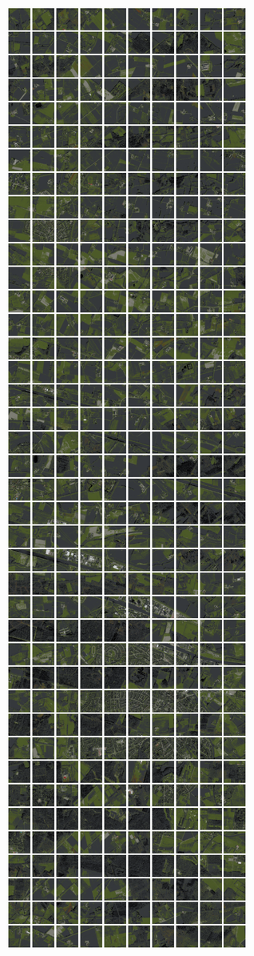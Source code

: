 <html>
<div>
<img src="https://github.com/HakkaTjakka/NL_TILE_MAP/blob/main/18/637/-1043/r.6370.-10430.png" height="44" width="44">
<img src="https://github.com/HakkaTjakka/NL_TILE_MAP/blob/main/18/637/-1043/r.6371.-10430.png" height="44" width="44">
<img src="https://github.com/HakkaTjakka/NL_TILE_MAP/blob/main/18/637/-1043/r.6372.-10430.png" height="44" width="44">
<img src="https://github.com/HakkaTjakka/NL_TILE_MAP/blob/main/18/637/-1043/r.6373.-10430.png" height="44" width="44">
<img src="https://github.com/HakkaTjakka/NL_TILE_MAP/blob/main/18/637/-1043/r.6374.-10430.png" height="44" width="44">
<img src="https://github.com/HakkaTjakka/NL_TILE_MAP/blob/main/18/637/-1043/r.6375.-10430.png" height="44" width="44">
<img src="https://github.com/HakkaTjakka/NL_TILE_MAP/blob/main/18/637/-1043/r.6376.-10430.png" height="44" width="44">
<img src="https://github.com/HakkaTjakka/NL_TILE_MAP/blob/main/18/637/-1043/r.6377.-10430.png" height="44" width="44">
<img src="https://github.com/HakkaTjakka/NL_TILE_MAP/blob/main/18/637/-1043/r.6378.-10430.png" height="44" width="44">
<img src="https://github.com/HakkaTjakka/NL_TILE_MAP/blob/main/18/637/-1043/r.6379.-10430.png" height="44" width="44">
<img src="https://github.com/HakkaTjakka/NL_TILE_MAP/blob/main/18/638/-1043/r.6380.-10430.png" height="44" width="44">
<img src="https://github.com/HakkaTjakka/NL_TILE_MAP/blob/main/18/638/-1043/r.6381.-10430.png" height="44" width="44">
<img src="https://github.com/HakkaTjakka/NL_TILE_MAP/blob/main/18/638/-1043/r.6382.-10430.png" height="44" width="44">
<img src="https://github.com/HakkaTjakka/NL_TILE_MAP/blob/main/18/638/-1043/r.6383.-10430.png" height="44" width="44">
<img src="https://github.com/HakkaTjakka/NL_TILE_MAP/blob/main/18/638/-1043/r.6384.-10430.png" height="44" width="44">
<img src="https://github.com/HakkaTjakka/NL_TILE_MAP/blob/main/18/638/-1043/r.6385.-10430.png" height="44" width="44">
<img src="https://github.com/HakkaTjakka/NL_TILE_MAP/blob/main/18/638/-1043/r.6386.-10430.png" height="44" width="44">
<img src="https://github.com/HakkaTjakka/NL_TILE_MAP/blob/main/18/638/-1043/r.6387.-10430.png" height="44" width="44">
<img src="https://github.com/HakkaTjakka/NL_TILE_MAP/blob/main/18/638/-1043/r.6388.-10430.png" height="44" width="44">
<img src="https://github.com/HakkaTjakka/NL_TILE_MAP/blob/main/18/638/-1043/r.6389.-10430.png" height="44" width="44">
<br>
<img src="https://github.com/HakkaTjakka/NL_TILE_MAP/blob/main/18/637/-1043/r.6370.-10429.png" height="44" width="44">
<img src="https://github.com/HakkaTjakka/NL_TILE_MAP/blob/main/18/637/-1043/r.6371.-10429.png" height="44" width="44">
<img src="https://github.com/HakkaTjakka/NL_TILE_MAP/blob/main/18/637/-1043/r.6372.-10429.png" height="44" width="44">
<img src="https://github.com/HakkaTjakka/NL_TILE_MAP/blob/main/18/637/-1043/r.6373.-10429.png" height="44" width="44">
<img src="https://github.com/HakkaTjakka/NL_TILE_MAP/blob/main/18/637/-1043/r.6374.-10429.png" height="44" width="44">
<img src="https://github.com/HakkaTjakka/NL_TILE_MAP/blob/main/18/637/-1043/r.6375.-10429.png" height="44" width="44">
<img src="https://github.com/HakkaTjakka/NL_TILE_MAP/blob/main/18/637/-1043/r.6376.-10429.png" height="44" width="44">
<img src="https://github.com/HakkaTjakka/NL_TILE_MAP/blob/main/18/637/-1043/r.6377.-10429.png" height="44" width="44">
<img src="https://github.com/HakkaTjakka/NL_TILE_MAP/blob/main/18/637/-1043/r.6378.-10429.png" height="44" width="44">
<img src="https://github.com/HakkaTjakka/NL_TILE_MAP/blob/main/18/637/-1043/r.6379.-10429.png" height="44" width="44">
<img src="https://github.com/HakkaTjakka/NL_TILE_MAP/blob/main/18/638/-1043/r.6380.-10429.png" height="44" width="44">
<img src="https://github.com/HakkaTjakka/NL_TILE_MAP/blob/main/18/638/-1043/r.6381.-10429.png" height="44" width="44">
<img src="https://github.com/HakkaTjakka/NL_TILE_MAP/blob/main/18/638/-1043/r.6382.-10429.png" height="44" width="44">
<img src="https://github.com/HakkaTjakka/NL_TILE_MAP/blob/main/18/638/-1043/r.6383.-10429.png" height="44" width="44">
<img src="https://github.com/HakkaTjakka/NL_TILE_MAP/blob/main/18/638/-1043/r.6384.-10429.png" height="44" width="44">
<img src="https://github.com/HakkaTjakka/NL_TILE_MAP/blob/main/18/638/-1043/r.6385.-10429.png" height="44" width="44">
<img src="https://github.com/HakkaTjakka/NL_TILE_MAP/blob/main/18/638/-1043/r.6386.-10429.png" height="44" width="44">
<img src="https://github.com/HakkaTjakka/NL_TILE_MAP/blob/main/18/638/-1043/r.6387.-10429.png" height="44" width="44">
<img src="https://github.com/HakkaTjakka/NL_TILE_MAP/blob/main/18/638/-1043/r.6388.-10429.png" height="44" width="44">
<img src="https://github.com/HakkaTjakka/NL_TILE_MAP/blob/main/18/638/-1043/r.6389.-10429.png" height="44" width="44">
<br>
<img src="https://github.com/HakkaTjakka/NL_TILE_MAP/blob/main/18/637/-1043/r.6370.-10428.png" height="44" width="44">
<img src="https://github.com/HakkaTjakka/NL_TILE_MAP/blob/main/18/637/-1043/r.6371.-10428.png" height="44" width="44">
<img src="https://github.com/HakkaTjakka/NL_TILE_MAP/blob/main/18/637/-1043/r.6372.-10428.png" height="44" width="44">
<img src="https://github.com/HakkaTjakka/NL_TILE_MAP/blob/main/18/637/-1043/r.6373.-10428.png" height="44" width="44">
<img src="https://github.com/HakkaTjakka/NL_TILE_MAP/blob/main/18/637/-1043/r.6374.-10428.png" height="44" width="44">
<img src="https://github.com/HakkaTjakka/NL_TILE_MAP/blob/main/18/637/-1043/r.6375.-10428.png" height="44" width="44">
<img src="https://github.com/HakkaTjakka/NL_TILE_MAP/blob/main/18/637/-1043/r.6376.-10428.png" height="44" width="44">
<img src="https://github.com/HakkaTjakka/NL_TILE_MAP/blob/main/18/637/-1043/r.6377.-10428.png" height="44" width="44">
<img src="https://github.com/HakkaTjakka/NL_TILE_MAP/blob/main/18/637/-1043/r.6378.-10428.png" height="44" width="44">
<img src="https://github.com/HakkaTjakka/NL_TILE_MAP/blob/main/18/637/-1043/r.6379.-10428.png" height="44" width="44">
<img src="https://github.com/HakkaTjakka/NL_TILE_MAP/blob/main/18/638/-1043/r.6380.-10428.png" height="44" width="44">
<img src="https://github.com/HakkaTjakka/NL_TILE_MAP/blob/main/18/638/-1043/r.6381.-10428.png" height="44" width="44">
<img src="https://github.com/HakkaTjakka/NL_TILE_MAP/blob/main/18/638/-1043/r.6382.-10428.png" height="44" width="44">
<img src="https://github.com/HakkaTjakka/NL_TILE_MAP/blob/main/18/638/-1043/r.6383.-10428.png" height="44" width="44">
<img src="https://github.com/HakkaTjakka/NL_TILE_MAP/blob/main/18/638/-1043/r.6384.-10428.png" height="44" width="44">
<img src="https://github.com/HakkaTjakka/NL_TILE_MAP/blob/main/18/638/-1043/r.6385.-10428.png" height="44" width="44">
<img src="https://github.com/HakkaTjakka/NL_TILE_MAP/blob/main/18/638/-1043/r.6386.-10428.png" height="44" width="44">
<img src="https://github.com/HakkaTjakka/NL_TILE_MAP/blob/main/18/638/-1043/r.6387.-10428.png" height="44" width="44">
<img src="https://github.com/HakkaTjakka/NL_TILE_MAP/blob/main/18/638/-1043/r.6388.-10428.png" height="44" width="44">
<img src="https://github.com/HakkaTjakka/NL_TILE_MAP/blob/main/18/638/-1043/r.6389.-10428.png" height="44" width="44">
<br>
<img src="https://github.com/HakkaTjakka/NL_TILE_MAP/blob/main/18/637/-1043/r.6370.-10427.png" height="44" width="44">
<img src="https://github.com/HakkaTjakka/NL_TILE_MAP/blob/main/18/637/-1043/r.6371.-10427.png" height="44" width="44">
<img src="https://github.com/HakkaTjakka/NL_TILE_MAP/blob/main/18/637/-1043/r.6372.-10427.png" height="44" width="44">
<img src="https://github.com/HakkaTjakka/NL_TILE_MAP/blob/main/18/637/-1043/r.6373.-10427.png" height="44" width="44">
<img src="https://github.com/HakkaTjakka/NL_TILE_MAP/blob/main/18/637/-1043/r.6374.-10427.png" height="44" width="44">
<img src="https://github.com/HakkaTjakka/NL_TILE_MAP/blob/main/18/637/-1043/r.6375.-10427.png" height="44" width="44">
<img src="https://github.com/HakkaTjakka/NL_TILE_MAP/blob/main/18/637/-1043/r.6376.-10427.png" height="44" width="44">
<img src="https://github.com/HakkaTjakka/NL_TILE_MAP/blob/main/18/637/-1043/r.6377.-10427.png" height="44" width="44">
<img src="https://github.com/HakkaTjakka/NL_TILE_MAP/blob/main/18/637/-1043/r.6378.-10427.png" height="44" width="44">
<img src="https://github.com/HakkaTjakka/NL_TILE_MAP/blob/main/18/637/-1043/r.6379.-10427.png" height="44" width="44">
<img src="https://github.com/HakkaTjakka/NL_TILE_MAP/blob/main/18/638/-1043/r.6380.-10427.png" height="44" width="44">
<img src="https://github.com/HakkaTjakka/NL_TILE_MAP/blob/main/18/638/-1043/r.6381.-10427.png" height="44" width="44">
<img src="https://github.com/HakkaTjakka/NL_TILE_MAP/blob/main/18/638/-1043/r.6382.-10427.png" height="44" width="44">
<img src="https://github.com/HakkaTjakka/NL_TILE_MAP/blob/main/18/638/-1043/r.6383.-10427.png" height="44" width="44">
<img src="https://github.com/HakkaTjakka/NL_TILE_MAP/blob/main/18/638/-1043/r.6384.-10427.png" height="44" width="44">
<img src="https://github.com/HakkaTjakka/NL_TILE_MAP/blob/main/18/638/-1043/r.6385.-10427.png" height="44" width="44">
<img src="https://github.com/HakkaTjakka/NL_TILE_MAP/blob/main/18/638/-1043/r.6386.-10427.png" height="44" width="44">
<img src="https://github.com/HakkaTjakka/NL_TILE_MAP/blob/main/18/638/-1043/r.6387.-10427.png" height="44" width="44">
<img src="https://github.com/HakkaTjakka/NL_TILE_MAP/blob/main/18/638/-1043/r.6388.-10427.png" height="44" width="44">
<img src="https://github.com/HakkaTjakka/NL_TILE_MAP/blob/main/18/638/-1043/r.6389.-10427.png" height="44" width="44">
<br>
<img src="https://github.com/HakkaTjakka/NL_TILE_MAP/blob/main/18/637/-1043/r.6370.-10426.png" height="44" width="44">
<img src="https://github.com/HakkaTjakka/NL_TILE_MAP/blob/main/18/637/-1043/r.6371.-10426.png" height="44" width="44">
<img src="https://github.com/HakkaTjakka/NL_TILE_MAP/blob/main/18/637/-1043/r.6372.-10426.png" height="44" width="44">
<img src="https://github.com/HakkaTjakka/NL_TILE_MAP/blob/main/18/637/-1043/r.6373.-10426.png" height="44" width="44">
<img src="https://github.com/HakkaTjakka/NL_TILE_MAP/blob/main/18/637/-1043/r.6374.-10426.png" height="44" width="44">
<img src="https://github.com/HakkaTjakka/NL_TILE_MAP/blob/main/18/637/-1043/r.6375.-10426.png" height="44" width="44">
<img src="https://github.com/HakkaTjakka/NL_TILE_MAP/blob/main/18/637/-1043/r.6376.-10426.png" height="44" width="44">
<img src="https://github.com/HakkaTjakka/NL_TILE_MAP/blob/main/18/637/-1043/r.6377.-10426.png" height="44" width="44">
<img src="https://github.com/HakkaTjakka/NL_TILE_MAP/blob/main/18/637/-1043/r.6378.-10426.png" height="44" width="44">
<img src="https://github.com/HakkaTjakka/NL_TILE_MAP/blob/main/18/637/-1043/r.6379.-10426.png" height="44" width="44">
<img src="https://github.com/HakkaTjakka/NL_TILE_MAP/blob/main/18/638/-1043/r.6380.-10426.png" height="44" width="44">
<img src="https://github.com/HakkaTjakka/NL_TILE_MAP/blob/main/18/638/-1043/r.6381.-10426.png" height="44" width="44">
<img src="https://github.com/HakkaTjakka/NL_TILE_MAP/blob/main/18/638/-1043/r.6382.-10426.png" height="44" width="44">
<img src="https://github.com/HakkaTjakka/NL_TILE_MAP/blob/main/18/638/-1043/r.6383.-10426.png" height="44" width="44">
<img src="https://github.com/HakkaTjakka/NL_TILE_MAP/blob/main/18/638/-1043/r.6384.-10426.png" height="44" width="44">
<img src="https://github.com/HakkaTjakka/NL_TILE_MAP/blob/main/18/638/-1043/r.6385.-10426.png" height="44" width="44">
<img src="https://github.com/HakkaTjakka/NL_TILE_MAP/blob/main/18/638/-1043/r.6386.-10426.png" height="44" width="44">
<img src="https://github.com/HakkaTjakka/NL_TILE_MAP/blob/main/18/638/-1043/r.6387.-10426.png" height="44" width="44">
<img src="https://github.com/HakkaTjakka/NL_TILE_MAP/blob/main/18/638/-1043/r.6388.-10426.png" height="44" width="44">
<img src="https://github.com/HakkaTjakka/NL_TILE_MAP/blob/main/18/638/-1043/r.6389.-10426.png" height="44" width="44">
<br>
<img src="https://github.com/HakkaTjakka/NL_TILE_MAP/blob/main/18/637/-1043/r.6370.-10425.png" height="44" width="44">
<img src="https://github.com/HakkaTjakka/NL_TILE_MAP/blob/main/18/637/-1043/r.6371.-10425.png" height="44" width="44">
<img src="https://github.com/HakkaTjakka/NL_TILE_MAP/blob/main/18/637/-1043/r.6372.-10425.png" height="44" width="44">
<img src="https://github.com/HakkaTjakka/NL_TILE_MAP/blob/main/18/637/-1043/r.6373.-10425.png" height="44" width="44">
<img src="https://github.com/HakkaTjakka/NL_TILE_MAP/blob/main/18/637/-1043/r.6374.-10425.png" height="44" width="44">
<img src="https://github.com/HakkaTjakka/NL_TILE_MAP/blob/main/18/637/-1043/r.6375.-10425.png" height="44" width="44">
<img src="https://github.com/HakkaTjakka/NL_TILE_MAP/blob/main/18/637/-1043/r.6376.-10425.png" height="44" width="44">
<img src="https://github.com/HakkaTjakka/NL_TILE_MAP/blob/main/18/637/-1043/r.6377.-10425.png" height="44" width="44">
<img src="https://github.com/HakkaTjakka/NL_TILE_MAP/blob/main/18/637/-1043/r.6378.-10425.png" height="44" width="44">
<img src="https://github.com/HakkaTjakka/NL_TILE_MAP/blob/main/18/637/-1043/r.6379.-10425.png" height="44" width="44">
<img src="https://github.com/HakkaTjakka/NL_TILE_MAP/blob/main/18/638/-1043/r.6380.-10425.png" height="44" width="44">
<img src="https://github.com/HakkaTjakka/NL_TILE_MAP/blob/main/18/638/-1043/r.6381.-10425.png" height="44" width="44">
<img src="https://github.com/HakkaTjakka/NL_TILE_MAP/blob/main/18/638/-1043/r.6382.-10425.png" height="44" width="44">
<img src="https://github.com/HakkaTjakka/NL_TILE_MAP/blob/main/18/638/-1043/r.6383.-10425.png" height="44" width="44">
<img src="https://github.com/HakkaTjakka/NL_TILE_MAP/blob/main/18/638/-1043/r.6384.-10425.png" height="44" width="44">
<img src="https://github.com/HakkaTjakka/NL_TILE_MAP/blob/main/18/638/-1043/r.6385.-10425.png" height="44" width="44">
<img src="https://github.com/HakkaTjakka/NL_TILE_MAP/blob/main/18/638/-1043/r.6386.-10425.png" height="44" width="44">
<img src="https://github.com/HakkaTjakka/NL_TILE_MAP/blob/main/18/638/-1043/r.6387.-10425.png" height="44" width="44">
<img src="https://github.com/HakkaTjakka/NL_TILE_MAP/blob/main/18/638/-1043/r.6388.-10425.png" height="44" width="44">
<img src="https://github.com/HakkaTjakka/NL_TILE_MAP/blob/main/18/638/-1043/r.6389.-10425.png" height="44" width="44">
<br>
<img src="https://github.com/HakkaTjakka/NL_TILE_MAP/blob/main/18/637/-1043/r.6370.-10424.png" height="44" width="44">
<img src="https://github.com/HakkaTjakka/NL_TILE_MAP/blob/main/18/637/-1043/r.6371.-10424.png" height="44" width="44">
<img src="https://github.com/HakkaTjakka/NL_TILE_MAP/blob/main/18/637/-1043/r.6372.-10424.png" height="44" width="44">
<img src="https://github.com/HakkaTjakka/NL_TILE_MAP/blob/main/18/637/-1043/r.6373.-10424.png" height="44" width="44">
<img src="https://github.com/HakkaTjakka/NL_TILE_MAP/blob/main/18/637/-1043/r.6374.-10424.png" height="44" width="44">
<img src="https://github.com/HakkaTjakka/NL_TILE_MAP/blob/main/18/637/-1043/r.6375.-10424.png" height="44" width="44">
<img src="https://github.com/HakkaTjakka/NL_TILE_MAP/blob/main/18/637/-1043/r.6376.-10424.png" height="44" width="44">
<img src="https://github.com/HakkaTjakka/NL_TILE_MAP/blob/main/18/637/-1043/r.6377.-10424.png" height="44" width="44">
<img src="https://github.com/HakkaTjakka/NL_TILE_MAP/blob/main/18/637/-1043/r.6378.-10424.png" height="44" width="44">
<img src="https://github.com/HakkaTjakka/NL_TILE_MAP/blob/main/18/637/-1043/r.6379.-10424.png" height="44" width="44">
<img src="https://github.com/HakkaTjakka/NL_TILE_MAP/blob/main/18/638/-1043/r.6380.-10424.png" height="44" width="44">
<img src="https://github.com/HakkaTjakka/NL_TILE_MAP/blob/main/18/638/-1043/r.6381.-10424.png" height="44" width="44">
<img src="https://github.com/HakkaTjakka/NL_TILE_MAP/blob/main/18/638/-1043/r.6382.-10424.png" height="44" width="44">
<img src="https://github.com/HakkaTjakka/NL_TILE_MAP/blob/main/18/638/-1043/r.6383.-10424.png" height="44" width="44">
<img src="https://github.com/HakkaTjakka/NL_TILE_MAP/blob/main/18/638/-1043/r.6384.-10424.png" height="44" width="44">
<img src="https://github.com/HakkaTjakka/NL_TILE_MAP/blob/main/18/638/-1043/r.6385.-10424.png" height="44" width="44">
<img src="https://github.com/HakkaTjakka/NL_TILE_MAP/blob/main/18/638/-1043/r.6386.-10424.png" height="44" width="44">
<img src="https://github.com/HakkaTjakka/NL_TILE_MAP/blob/main/18/638/-1043/r.6387.-10424.png" height="44" width="44">
<img src="https://github.com/HakkaTjakka/NL_TILE_MAP/blob/main/18/638/-1043/r.6388.-10424.png" height="44" width="44">
<img src="https://github.com/HakkaTjakka/NL_TILE_MAP/blob/main/18/638/-1043/r.6389.-10424.png" height="44" width="44">
<br>
<img src="https://github.com/HakkaTjakka/NL_TILE_MAP/blob/main/18/637/-1043/r.6370.-10423.png" height="44" width="44">
<img src="https://github.com/HakkaTjakka/NL_TILE_MAP/blob/main/18/637/-1043/r.6371.-10423.png" height="44" width="44">
<img src="https://github.com/HakkaTjakka/NL_TILE_MAP/blob/main/18/637/-1043/r.6372.-10423.png" height="44" width="44">
<img src="https://github.com/HakkaTjakka/NL_TILE_MAP/blob/main/18/637/-1043/r.6373.-10423.png" height="44" width="44">
<img src="https://github.com/HakkaTjakka/NL_TILE_MAP/blob/main/18/637/-1043/r.6374.-10423.png" height="44" width="44">
<img src="https://github.com/HakkaTjakka/NL_TILE_MAP/blob/main/18/637/-1043/r.6375.-10423.png" height="44" width="44">
<img src="https://github.com/HakkaTjakka/NL_TILE_MAP/blob/main/18/637/-1043/r.6376.-10423.png" height="44" width="44">
<img src="https://github.com/HakkaTjakka/NL_TILE_MAP/blob/main/18/637/-1043/r.6377.-10423.png" height="44" width="44">
<img src="https://github.com/HakkaTjakka/NL_TILE_MAP/blob/main/18/637/-1043/r.6378.-10423.png" height="44" width="44">
<img src="https://github.com/HakkaTjakka/NL_TILE_MAP/blob/main/18/637/-1043/r.6379.-10423.png" height="44" width="44">
<img src="https://github.com/HakkaTjakka/NL_TILE_MAP/blob/main/18/638/-1043/r.6380.-10423.png" height="44" width="44">
<img src="https://github.com/HakkaTjakka/NL_TILE_MAP/blob/main/18/638/-1043/r.6381.-10423.png" height="44" width="44">
<img src="https://github.com/HakkaTjakka/NL_TILE_MAP/blob/main/18/638/-1043/r.6382.-10423.png" height="44" width="44">
<img src="https://github.com/HakkaTjakka/NL_TILE_MAP/blob/main/18/638/-1043/r.6383.-10423.png" height="44" width="44">
<img src="https://github.com/HakkaTjakka/NL_TILE_MAP/blob/main/18/638/-1043/r.6384.-10423.png" height="44" width="44">
<img src="https://github.com/HakkaTjakka/NL_TILE_MAP/blob/main/18/638/-1043/r.6385.-10423.png" height="44" width="44">
<img src="https://github.com/HakkaTjakka/NL_TILE_MAP/blob/main/18/638/-1043/r.6386.-10423.png" height="44" width="44">
<img src="https://github.com/HakkaTjakka/NL_TILE_MAP/blob/main/18/638/-1043/r.6387.-10423.png" height="44" width="44">
<img src="https://github.com/HakkaTjakka/NL_TILE_MAP/blob/main/18/638/-1043/r.6388.-10423.png" height="44" width="44">
<img src="https://github.com/HakkaTjakka/NL_TILE_MAP/blob/main/18/638/-1043/r.6389.-10423.png" height="44" width="44">
<br>
<img src="https://github.com/HakkaTjakka/NL_TILE_MAP/blob/main/18/637/-1043/r.6370.-10422.png" height="44" width="44">
<img src="https://github.com/HakkaTjakka/NL_TILE_MAP/blob/main/18/637/-1043/r.6371.-10422.png" height="44" width="44">
<img src="https://github.com/HakkaTjakka/NL_TILE_MAP/blob/main/18/637/-1043/r.6372.-10422.png" height="44" width="44">
<img src="https://github.com/HakkaTjakka/NL_TILE_MAP/blob/main/18/637/-1043/r.6373.-10422.png" height="44" width="44">
<img src="https://github.com/HakkaTjakka/NL_TILE_MAP/blob/main/18/637/-1043/r.6374.-10422.png" height="44" width="44">
<img src="https://github.com/HakkaTjakka/NL_TILE_MAP/blob/main/18/637/-1043/r.6375.-10422.png" height="44" width="44">
<img src="https://github.com/HakkaTjakka/NL_TILE_MAP/blob/main/18/637/-1043/r.6376.-10422.png" height="44" width="44">
<img src="https://github.com/HakkaTjakka/NL_TILE_MAP/blob/main/18/637/-1043/r.6377.-10422.png" height="44" width="44">
<img src="https://github.com/HakkaTjakka/NL_TILE_MAP/blob/main/18/637/-1043/r.6378.-10422.png" height="44" width="44">
<img src="https://github.com/HakkaTjakka/NL_TILE_MAP/blob/main/18/637/-1043/r.6379.-10422.png" height="44" width="44">
<img src="https://github.com/HakkaTjakka/NL_TILE_MAP/blob/main/18/638/-1043/r.6380.-10422.png" height="44" width="44">
<img src="https://github.com/HakkaTjakka/NL_TILE_MAP/blob/main/18/638/-1043/r.6381.-10422.png" height="44" width="44">
<img src="https://github.com/HakkaTjakka/NL_TILE_MAP/blob/main/18/638/-1043/r.6382.-10422.png" height="44" width="44">
<img src="https://github.com/HakkaTjakka/NL_TILE_MAP/blob/main/18/638/-1043/r.6383.-10422.png" height="44" width="44">
<img src="https://github.com/HakkaTjakka/NL_TILE_MAP/blob/main/18/638/-1043/r.6384.-10422.png" height="44" width="44">
<img src="https://github.com/HakkaTjakka/NL_TILE_MAP/blob/main/18/638/-1043/r.6385.-10422.png" height="44" width="44">
<img src="https://github.com/HakkaTjakka/NL_TILE_MAP/blob/main/18/638/-1043/r.6386.-10422.png" height="44" width="44">
<img src="https://github.com/HakkaTjakka/NL_TILE_MAP/blob/main/18/638/-1043/r.6387.-10422.png" height="44" width="44">
<img src="https://github.com/HakkaTjakka/NL_TILE_MAP/blob/main/18/638/-1043/r.6388.-10422.png" height="44" width="44">
<img src="https://github.com/HakkaTjakka/NL_TILE_MAP/blob/main/18/638/-1043/r.6389.-10422.png" height="44" width="44">
<br>
<img src="https://github.com/HakkaTjakka/NL_TILE_MAP/blob/main/18/637/-1043/r.6370.-10421.png" height="44" width="44">
<img src="https://github.com/HakkaTjakka/NL_TILE_MAP/blob/main/18/637/-1043/r.6371.-10421.png" height="44" width="44">
<img src="https://github.com/HakkaTjakka/NL_TILE_MAP/blob/main/18/637/-1043/r.6372.-10421.png" height="44" width="44">
<img src="https://github.com/HakkaTjakka/NL_TILE_MAP/blob/main/18/637/-1043/r.6373.-10421.png" height="44" width="44">
<img src="https://github.com/HakkaTjakka/NL_TILE_MAP/blob/main/18/637/-1043/r.6374.-10421.png" height="44" width="44">
<img src="https://github.com/HakkaTjakka/NL_TILE_MAP/blob/main/18/637/-1043/r.6375.-10421.png" height="44" width="44">
<img src="https://github.com/HakkaTjakka/NL_TILE_MAP/blob/main/18/637/-1043/r.6376.-10421.png" height="44" width="44">
<img src="https://github.com/HakkaTjakka/NL_TILE_MAP/blob/main/18/637/-1043/r.6377.-10421.png" height="44" width="44">
<img src="https://github.com/HakkaTjakka/NL_TILE_MAP/blob/main/18/637/-1043/r.6378.-10421.png" height="44" width="44">
<img src="https://github.com/HakkaTjakka/NL_TILE_MAP/blob/main/18/637/-1043/r.6379.-10421.png" height="44" width="44">
<img src="https://github.com/HakkaTjakka/NL_TILE_MAP/blob/main/18/638/-1043/r.6380.-10421.png" height="44" width="44">
<img src="https://github.com/HakkaTjakka/NL_TILE_MAP/blob/main/18/638/-1043/r.6381.-10421.png" height="44" width="44">
<img src="https://github.com/HakkaTjakka/NL_TILE_MAP/blob/main/18/638/-1043/r.6382.-10421.png" height="44" width="44">
<img src="https://github.com/HakkaTjakka/NL_TILE_MAP/blob/main/18/638/-1043/r.6383.-10421.png" height="44" width="44">
<img src="https://github.com/HakkaTjakka/NL_TILE_MAP/blob/main/18/638/-1043/r.6384.-10421.png" height="44" width="44">
<img src="https://github.com/HakkaTjakka/NL_TILE_MAP/blob/main/18/638/-1043/r.6385.-10421.png" height="44" width="44">
<img src="https://github.com/HakkaTjakka/NL_TILE_MAP/blob/main/18/638/-1043/r.6386.-10421.png" height="44" width="44">
<img src="https://github.com/HakkaTjakka/NL_TILE_MAP/blob/main/18/638/-1043/r.6387.-10421.png" height="44" width="44">
<img src="https://github.com/HakkaTjakka/NL_TILE_MAP/blob/main/18/638/-1043/r.6388.-10421.png" height="44" width="44">
<img src="https://github.com/HakkaTjakka/NL_TILE_MAP/blob/main/18/638/-1043/r.6389.-10421.png" height="44" width="44">
<br>
<img src="https://github.com/HakkaTjakka/NL_TILE_MAP/blob/main/18/637/-1042/r.6370.-10420.png" height="44" width="44">
<img src="https://github.com/HakkaTjakka/NL_TILE_MAP/blob/main/18/637/-1042/r.6371.-10420.png" height="44" width="44">
<img src="https://github.com/HakkaTjakka/NL_TILE_MAP/blob/main/18/637/-1042/r.6372.-10420.png" height="44" width="44">
<img src="https://github.com/HakkaTjakka/NL_TILE_MAP/blob/main/18/637/-1042/r.6373.-10420.png" height="44" width="44">
<img src="https://github.com/HakkaTjakka/NL_TILE_MAP/blob/main/18/637/-1042/r.6374.-10420.png" height="44" width="44">
<img src="https://github.com/HakkaTjakka/NL_TILE_MAP/blob/main/18/637/-1042/r.6375.-10420.png" height="44" width="44">
<img src="https://github.com/HakkaTjakka/NL_TILE_MAP/blob/main/18/637/-1042/r.6376.-10420.png" height="44" width="44">
<img src="https://github.com/HakkaTjakka/NL_TILE_MAP/blob/main/18/637/-1042/r.6377.-10420.png" height="44" width="44">
<img src="https://github.com/HakkaTjakka/NL_TILE_MAP/blob/main/18/637/-1042/r.6378.-10420.png" height="44" width="44">
<img src="https://github.com/HakkaTjakka/NL_TILE_MAP/blob/main/18/637/-1042/r.6379.-10420.png" height="44" width="44">
<img src="https://github.com/HakkaTjakka/NL_TILE_MAP/blob/main/18/638/-1042/r.6380.-10420.png" height="44" width="44">
<img src="https://github.com/HakkaTjakka/NL_TILE_MAP/blob/main/18/638/-1042/r.6381.-10420.png" height="44" width="44">
<img src="https://github.com/HakkaTjakka/NL_TILE_MAP/blob/main/18/638/-1042/r.6382.-10420.png" height="44" width="44">
<img src="https://github.com/HakkaTjakka/NL_TILE_MAP/blob/main/18/638/-1042/r.6383.-10420.png" height="44" width="44">
<img src="https://github.com/HakkaTjakka/NL_TILE_MAP/blob/main/18/638/-1042/r.6384.-10420.png" height="44" width="44">
<img src="https://github.com/HakkaTjakka/NL_TILE_MAP/blob/main/18/638/-1042/r.6385.-10420.png" height="44" width="44">
<img src="https://github.com/HakkaTjakka/NL_TILE_MAP/blob/main/18/638/-1042/r.6386.-10420.png" height="44" width="44">
<img src="https://github.com/HakkaTjakka/NL_TILE_MAP/blob/main/18/638/-1042/r.6387.-10420.png" height="44" width="44">
<img src="https://github.com/HakkaTjakka/NL_TILE_MAP/blob/main/18/638/-1042/r.6388.-10420.png" height="44" width="44">
<img src="https://github.com/HakkaTjakka/NL_TILE_MAP/blob/main/18/638/-1042/r.6389.-10420.png" height="44" width="44">
<br>
<img src="https://github.com/HakkaTjakka/NL_TILE_MAP/blob/main/18/637/-1042/r.6370.-10419.png" height="44" width="44">
<img src="https://github.com/HakkaTjakka/NL_TILE_MAP/blob/main/18/637/-1042/r.6371.-10419.png" height="44" width="44">
<img src="https://github.com/HakkaTjakka/NL_TILE_MAP/blob/main/18/637/-1042/r.6372.-10419.png" height="44" width="44">
<img src="https://github.com/HakkaTjakka/NL_TILE_MAP/blob/main/18/637/-1042/r.6373.-10419.png" height="44" width="44">
<img src="https://github.com/HakkaTjakka/NL_TILE_MAP/blob/main/18/637/-1042/r.6374.-10419.png" height="44" width="44">
<img src="https://github.com/HakkaTjakka/NL_TILE_MAP/blob/main/18/637/-1042/r.6375.-10419.png" height="44" width="44">
<img src="https://github.com/HakkaTjakka/NL_TILE_MAP/blob/main/18/637/-1042/r.6376.-10419.png" height="44" width="44">
<img src="https://github.com/HakkaTjakka/NL_TILE_MAP/blob/main/18/637/-1042/r.6377.-10419.png" height="44" width="44">
<img src="https://github.com/HakkaTjakka/NL_TILE_MAP/blob/main/18/637/-1042/r.6378.-10419.png" height="44" width="44">
<img src="https://github.com/HakkaTjakka/NL_TILE_MAP/blob/main/18/637/-1042/r.6379.-10419.png" height="44" width="44">
<img src="https://github.com/HakkaTjakka/NL_TILE_MAP/blob/main/18/638/-1042/r.6380.-10419.png" height="44" width="44">
<img src="https://github.com/HakkaTjakka/NL_TILE_MAP/blob/main/18/638/-1042/r.6381.-10419.png" height="44" width="44">
<img src="https://github.com/HakkaTjakka/NL_TILE_MAP/blob/main/18/638/-1042/r.6382.-10419.png" height="44" width="44">
<img src="https://github.com/HakkaTjakka/NL_TILE_MAP/blob/main/18/638/-1042/r.6383.-10419.png" height="44" width="44">
<img src="https://github.com/HakkaTjakka/NL_TILE_MAP/blob/main/18/638/-1042/r.6384.-10419.png" height="44" width="44">
<img src="https://github.com/HakkaTjakka/NL_TILE_MAP/blob/main/18/638/-1042/r.6385.-10419.png" height="44" width="44">
<img src="https://github.com/HakkaTjakka/NL_TILE_MAP/blob/main/18/638/-1042/r.6386.-10419.png" height="44" width="44">
<img src="https://github.com/HakkaTjakka/NL_TILE_MAP/blob/main/18/638/-1042/r.6387.-10419.png" height="44" width="44">
<img src="https://github.com/HakkaTjakka/NL_TILE_MAP/blob/main/18/638/-1042/r.6388.-10419.png" height="44" width="44">
<img src="https://github.com/HakkaTjakka/NL_TILE_MAP/blob/main/18/638/-1042/r.6389.-10419.png" height="44" width="44">
<br>
<img src="https://github.com/HakkaTjakka/NL_TILE_MAP/blob/main/18/637/-1042/r.6370.-10418.png" height="44" width="44">
<img src="https://github.com/HakkaTjakka/NL_TILE_MAP/blob/main/18/637/-1042/r.6371.-10418.png" height="44" width="44">
<img src="https://github.com/HakkaTjakka/NL_TILE_MAP/blob/main/18/637/-1042/r.6372.-10418.png" height="44" width="44">
<img src="https://github.com/HakkaTjakka/NL_TILE_MAP/blob/main/18/637/-1042/r.6373.-10418.png" height="44" width="44">
<img src="https://github.com/HakkaTjakka/NL_TILE_MAP/blob/main/18/637/-1042/r.6374.-10418.png" height="44" width="44">
<img src="https://github.com/HakkaTjakka/NL_TILE_MAP/blob/main/18/637/-1042/r.6375.-10418.png" height="44" width="44">
<img src="https://github.com/HakkaTjakka/NL_TILE_MAP/blob/main/18/637/-1042/r.6376.-10418.png" height="44" width="44">
<img src="https://github.com/HakkaTjakka/NL_TILE_MAP/blob/main/18/637/-1042/r.6377.-10418.png" height="44" width="44">
<img src="https://github.com/HakkaTjakka/NL_TILE_MAP/blob/main/18/637/-1042/r.6378.-10418.png" height="44" width="44">
<img src="https://github.com/HakkaTjakka/NL_TILE_MAP/blob/main/18/637/-1042/r.6379.-10418.png" height="44" width="44">
<img src="https://github.com/HakkaTjakka/NL_TILE_MAP/blob/main/18/638/-1042/r.6380.-10418.png" height="44" width="44">
<img src="https://github.com/HakkaTjakka/NL_TILE_MAP/blob/main/18/638/-1042/r.6381.-10418.png" height="44" width="44">
<img src="https://github.com/HakkaTjakka/NL_TILE_MAP/blob/main/18/638/-1042/r.6382.-10418.png" height="44" width="44">
<img src="https://github.com/HakkaTjakka/NL_TILE_MAP/blob/main/18/638/-1042/r.6383.-10418.png" height="44" width="44">
<img src="https://github.com/HakkaTjakka/NL_TILE_MAP/blob/main/18/638/-1042/r.6384.-10418.png" height="44" width="44">
<img src="https://github.com/HakkaTjakka/NL_TILE_MAP/blob/main/18/638/-1042/r.6385.-10418.png" height="44" width="44">
<img src="https://github.com/HakkaTjakka/NL_TILE_MAP/blob/main/18/638/-1042/r.6386.-10418.png" height="44" width="44">
<img src="https://github.com/HakkaTjakka/NL_TILE_MAP/blob/main/18/638/-1042/r.6387.-10418.png" height="44" width="44">
<img src="https://github.com/HakkaTjakka/NL_TILE_MAP/blob/main/18/638/-1042/r.6388.-10418.png" height="44" width="44">
<img src="https://github.com/HakkaTjakka/NL_TILE_MAP/blob/main/18/638/-1042/r.6389.-10418.png" height="44" width="44">
<br>
<img src="https://github.com/HakkaTjakka/NL_TILE_MAP/blob/main/18/637/-1042/r.6370.-10417.png" height="44" width="44">
<img src="https://github.com/HakkaTjakka/NL_TILE_MAP/blob/main/18/637/-1042/r.6371.-10417.png" height="44" width="44">
<img src="https://github.com/HakkaTjakka/NL_TILE_MAP/blob/main/18/637/-1042/r.6372.-10417.png" height="44" width="44">
<img src="https://github.com/HakkaTjakka/NL_TILE_MAP/blob/main/18/637/-1042/r.6373.-10417.png" height="44" width="44">
<img src="https://github.com/HakkaTjakka/NL_TILE_MAP/blob/main/18/637/-1042/r.6374.-10417.png" height="44" width="44">
<img src="https://github.com/HakkaTjakka/NL_TILE_MAP/blob/main/18/637/-1042/r.6375.-10417.png" height="44" width="44">
<img src="https://github.com/HakkaTjakka/NL_TILE_MAP/blob/main/18/637/-1042/r.6376.-10417.png" height="44" width="44">
<img src="https://github.com/HakkaTjakka/NL_TILE_MAP/blob/main/18/637/-1042/r.6377.-10417.png" height="44" width="44">
<img src="https://github.com/HakkaTjakka/NL_TILE_MAP/blob/main/18/637/-1042/r.6378.-10417.png" height="44" width="44">
<img src="https://github.com/HakkaTjakka/NL_TILE_MAP/blob/main/18/637/-1042/r.6379.-10417.png" height="44" width="44">
<img src="https://github.com/HakkaTjakka/NL_TILE_MAP/blob/main/18/638/-1042/r.6380.-10417.png" height="44" width="44">
<img src="https://github.com/HakkaTjakka/NL_TILE_MAP/blob/main/18/638/-1042/r.6381.-10417.png" height="44" width="44">
<img src="https://github.com/HakkaTjakka/NL_TILE_MAP/blob/main/18/638/-1042/r.6382.-10417.png" height="44" width="44">
<img src="https://github.com/HakkaTjakka/NL_TILE_MAP/blob/main/18/638/-1042/r.6383.-10417.png" height="44" width="44">
<img src="https://github.com/HakkaTjakka/NL_TILE_MAP/blob/main/18/638/-1042/r.6384.-10417.png" height="44" width="44">
<img src="https://github.com/HakkaTjakka/NL_TILE_MAP/blob/main/18/638/-1042/r.6385.-10417.png" height="44" width="44">
<img src="https://github.com/HakkaTjakka/NL_TILE_MAP/blob/main/18/638/-1042/r.6386.-10417.png" height="44" width="44">
<img src="https://github.com/HakkaTjakka/NL_TILE_MAP/blob/main/18/638/-1042/r.6387.-10417.png" height="44" width="44">
<img src="https://github.com/HakkaTjakka/NL_TILE_MAP/blob/main/18/638/-1042/r.6388.-10417.png" height="44" width="44">
<img src="https://github.com/HakkaTjakka/NL_TILE_MAP/blob/main/18/638/-1042/r.6389.-10417.png" height="44" width="44">
<br>
<img src="https://github.com/HakkaTjakka/NL_TILE_MAP/blob/main/18/637/-1042/r.6370.-10416.png" height="44" width="44">
<img src="https://github.com/HakkaTjakka/NL_TILE_MAP/blob/main/18/637/-1042/r.6371.-10416.png" height="44" width="44">
<img src="https://github.com/HakkaTjakka/NL_TILE_MAP/blob/main/18/637/-1042/r.6372.-10416.png" height="44" width="44">
<img src="https://github.com/HakkaTjakka/NL_TILE_MAP/blob/main/18/637/-1042/r.6373.-10416.png" height="44" width="44">
<img src="https://github.com/HakkaTjakka/NL_TILE_MAP/blob/main/18/637/-1042/r.6374.-10416.png" height="44" width="44">
<img src="https://github.com/HakkaTjakka/NL_TILE_MAP/blob/main/18/637/-1042/r.6375.-10416.png" height="44" width="44">
<img src="https://github.com/HakkaTjakka/NL_TILE_MAP/blob/main/18/637/-1042/r.6376.-10416.png" height="44" width="44">
<img src="https://github.com/HakkaTjakka/NL_TILE_MAP/blob/main/18/637/-1042/r.6377.-10416.png" height="44" width="44">
<img src="https://github.com/HakkaTjakka/NL_TILE_MAP/blob/main/18/637/-1042/r.6378.-10416.png" height="44" width="44">
<img src="https://github.com/HakkaTjakka/NL_TILE_MAP/blob/main/18/637/-1042/r.6379.-10416.png" height="44" width="44">
<img src="https://github.com/HakkaTjakka/NL_TILE_MAP/blob/main/18/638/-1042/r.6380.-10416.png" height="44" width="44">
<img src="https://github.com/HakkaTjakka/NL_TILE_MAP/blob/main/18/638/-1042/r.6381.-10416.png" height="44" width="44">
<img src="https://github.com/HakkaTjakka/NL_TILE_MAP/blob/main/18/638/-1042/r.6382.-10416.png" height="44" width="44">
<img src="https://github.com/HakkaTjakka/NL_TILE_MAP/blob/main/18/638/-1042/r.6383.-10416.png" height="44" width="44">
<img src="https://github.com/HakkaTjakka/NL_TILE_MAP/blob/main/18/638/-1042/r.6384.-10416.png" height="44" width="44">
<img src="https://github.com/HakkaTjakka/NL_TILE_MAP/blob/main/18/638/-1042/r.6385.-10416.png" height="44" width="44">
<img src="https://github.com/HakkaTjakka/NL_TILE_MAP/blob/main/18/638/-1042/r.6386.-10416.png" height="44" width="44">
<img src="https://github.com/HakkaTjakka/NL_TILE_MAP/blob/main/18/638/-1042/r.6387.-10416.png" height="44" width="44">
<img src="https://github.com/HakkaTjakka/NL_TILE_MAP/blob/main/18/638/-1042/r.6388.-10416.png" height="44" width="44">
<img src="https://github.com/HakkaTjakka/NL_TILE_MAP/blob/main/18/638/-1042/r.6389.-10416.png" height="44" width="44">
<br>
<img src="https://github.com/HakkaTjakka/NL_TILE_MAP/blob/main/18/637/-1042/r.6370.-10415.png" height="44" width="44">
<img src="https://github.com/HakkaTjakka/NL_TILE_MAP/blob/main/18/637/-1042/r.6371.-10415.png" height="44" width="44">
<img src="https://github.com/HakkaTjakka/NL_TILE_MAP/blob/main/18/637/-1042/r.6372.-10415.png" height="44" width="44">
<img src="https://github.com/HakkaTjakka/NL_TILE_MAP/blob/main/18/637/-1042/r.6373.-10415.png" height="44" width="44">
<img src="https://github.com/HakkaTjakka/NL_TILE_MAP/blob/main/18/637/-1042/r.6374.-10415.png" height="44" width="44">
<img src="https://github.com/HakkaTjakka/NL_TILE_MAP/blob/main/18/637/-1042/r.6375.-10415.png" height="44" width="44">
<img src="https://github.com/HakkaTjakka/NL_TILE_MAP/blob/main/18/637/-1042/r.6376.-10415.png" height="44" width="44">
<img src="https://github.com/HakkaTjakka/NL_TILE_MAP/blob/main/18/637/-1042/r.6377.-10415.png" height="44" width="44">
<img src="https://github.com/HakkaTjakka/NL_TILE_MAP/blob/main/18/637/-1042/r.6378.-10415.png" height="44" width="44">
<img src="https://github.com/HakkaTjakka/NL_TILE_MAP/blob/main/18/637/-1042/r.6379.-10415.png" height="44" width="44">
<img src="https://github.com/HakkaTjakka/NL_TILE_MAP/blob/main/18/638/-1042/r.6380.-10415.png" height="44" width="44">
<img src="https://github.com/HakkaTjakka/NL_TILE_MAP/blob/main/18/638/-1042/r.6381.-10415.png" height="44" width="44">
<img src="https://github.com/HakkaTjakka/NL_TILE_MAP/blob/main/18/638/-1042/r.6382.-10415.png" height="44" width="44">
<img src="https://github.com/HakkaTjakka/NL_TILE_MAP/blob/main/18/638/-1042/r.6383.-10415.png" height="44" width="44">
<img src="https://github.com/HakkaTjakka/NL_TILE_MAP/blob/main/18/638/-1042/r.6384.-10415.png" height="44" width="44">
<img src="https://github.com/HakkaTjakka/NL_TILE_MAP/blob/main/18/638/-1042/r.6385.-10415.png" height="44" width="44">
<img src="https://github.com/HakkaTjakka/NL_TILE_MAP/blob/main/18/638/-1042/r.6386.-10415.png" height="44" width="44">
<img src="https://github.com/HakkaTjakka/NL_TILE_MAP/blob/main/18/638/-1042/r.6387.-10415.png" height="44" width="44">
<img src="https://github.com/HakkaTjakka/NL_TILE_MAP/blob/main/18/638/-1042/r.6388.-10415.png" height="44" width="44">
<img src="https://github.com/HakkaTjakka/NL_TILE_MAP/blob/main/18/638/-1042/r.6389.-10415.png" height="44" width="44">
<br>
<img src="https://github.com/HakkaTjakka/NL_TILE_MAP/blob/main/18/637/-1042/r.6370.-10414.png" height="44" width="44">
<img src="https://github.com/HakkaTjakka/NL_TILE_MAP/blob/main/18/637/-1042/r.6371.-10414.png" height="44" width="44">
<img src="https://github.com/HakkaTjakka/NL_TILE_MAP/blob/main/18/637/-1042/r.6372.-10414.png" height="44" width="44">
<img src="https://github.com/HakkaTjakka/NL_TILE_MAP/blob/main/18/637/-1042/r.6373.-10414.png" height="44" width="44">
<img src="https://github.com/HakkaTjakka/NL_TILE_MAP/blob/main/18/637/-1042/r.6374.-10414.png" height="44" width="44">
<img src="https://github.com/HakkaTjakka/NL_TILE_MAP/blob/main/18/637/-1042/r.6375.-10414.png" height="44" width="44">
<img src="https://github.com/HakkaTjakka/NL_TILE_MAP/blob/main/18/637/-1042/r.6376.-10414.png" height="44" width="44">
<img src="https://github.com/HakkaTjakka/NL_TILE_MAP/blob/main/18/637/-1042/r.6377.-10414.png" height="44" width="44">
<img src="https://github.com/HakkaTjakka/NL_TILE_MAP/blob/main/18/637/-1042/r.6378.-10414.png" height="44" width="44">
<img src="https://github.com/HakkaTjakka/NL_TILE_MAP/blob/main/18/637/-1042/r.6379.-10414.png" height="44" width="44">
<img src="https://github.com/HakkaTjakka/NL_TILE_MAP/blob/main/18/638/-1042/r.6380.-10414.png" height="44" width="44">
<img src="https://github.com/HakkaTjakka/NL_TILE_MAP/blob/main/18/638/-1042/r.6381.-10414.png" height="44" width="44">
<img src="https://github.com/HakkaTjakka/NL_TILE_MAP/blob/main/18/638/-1042/r.6382.-10414.png" height="44" width="44">
<img src="https://github.com/HakkaTjakka/NL_TILE_MAP/blob/main/18/638/-1042/r.6383.-10414.png" height="44" width="44">
<img src="https://github.com/HakkaTjakka/NL_TILE_MAP/blob/main/18/638/-1042/r.6384.-10414.png" height="44" width="44">
<img src="https://github.com/HakkaTjakka/NL_TILE_MAP/blob/main/18/638/-1042/r.6385.-10414.png" height="44" width="44">
<img src="https://github.com/HakkaTjakka/NL_TILE_MAP/blob/main/18/638/-1042/r.6386.-10414.png" height="44" width="44">
<img src="https://github.com/HakkaTjakka/NL_TILE_MAP/blob/main/18/638/-1042/r.6387.-10414.png" height="44" width="44">
<img src="https://github.com/HakkaTjakka/NL_TILE_MAP/blob/main/18/638/-1042/r.6388.-10414.png" height="44" width="44">
<img src="https://github.com/HakkaTjakka/NL_TILE_MAP/blob/main/18/638/-1042/r.6389.-10414.png" height="44" width="44">
<br>
<img src="https://github.com/HakkaTjakka/NL_TILE_MAP/blob/main/18/637/-1042/r.6370.-10413.png" height="44" width="44">
<img src="https://github.com/HakkaTjakka/NL_TILE_MAP/blob/main/18/637/-1042/r.6371.-10413.png" height="44" width="44">
<img src="https://github.com/HakkaTjakka/NL_TILE_MAP/blob/main/18/637/-1042/r.6372.-10413.png" height="44" width="44">
<img src="https://github.com/HakkaTjakka/NL_TILE_MAP/blob/main/18/637/-1042/r.6373.-10413.png" height="44" width="44">
<img src="https://github.com/HakkaTjakka/NL_TILE_MAP/blob/main/18/637/-1042/r.6374.-10413.png" height="44" width="44">
<img src="https://github.com/HakkaTjakka/NL_TILE_MAP/blob/main/18/637/-1042/r.6375.-10413.png" height="44" width="44">
<img src="https://github.com/HakkaTjakka/NL_TILE_MAP/blob/main/18/637/-1042/r.6376.-10413.png" height="44" width="44">
<img src="https://github.com/HakkaTjakka/NL_TILE_MAP/blob/main/18/637/-1042/r.6377.-10413.png" height="44" width="44">
<img src="https://github.com/HakkaTjakka/NL_TILE_MAP/blob/main/18/637/-1042/r.6378.-10413.png" height="44" width="44">
<img src="https://github.com/HakkaTjakka/NL_TILE_MAP/blob/main/18/637/-1042/r.6379.-10413.png" height="44" width="44">
<img src="https://github.com/HakkaTjakka/NL_TILE_MAP/blob/main/18/638/-1042/r.6380.-10413.png" height="44" width="44">
<img src="https://github.com/HakkaTjakka/NL_TILE_MAP/blob/main/18/638/-1042/r.6381.-10413.png" height="44" width="44">
<img src="https://github.com/HakkaTjakka/NL_TILE_MAP/blob/main/18/638/-1042/r.6382.-10413.png" height="44" width="44">
<img src="https://github.com/HakkaTjakka/NL_TILE_MAP/blob/main/18/638/-1042/r.6383.-10413.png" height="44" width="44">
<img src="https://github.com/HakkaTjakka/NL_TILE_MAP/blob/main/18/638/-1042/r.6384.-10413.png" height="44" width="44">
<img src="https://github.com/HakkaTjakka/NL_TILE_MAP/blob/main/18/638/-1042/r.6385.-10413.png" height="44" width="44">
<img src="https://github.com/HakkaTjakka/NL_TILE_MAP/blob/main/18/638/-1042/r.6386.-10413.png" height="44" width="44">
<img src="https://github.com/HakkaTjakka/NL_TILE_MAP/blob/main/18/638/-1042/r.6387.-10413.png" height="44" width="44">
<img src="https://github.com/HakkaTjakka/NL_TILE_MAP/blob/main/18/638/-1042/r.6388.-10413.png" height="44" width="44">
<img src="https://github.com/HakkaTjakka/NL_TILE_MAP/blob/main/18/638/-1042/r.6389.-10413.png" height="44" width="44">
<br>
<img src="https://github.com/HakkaTjakka/NL_TILE_MAP/blob/main/18/637/-1042/r.6370.-10412.png" height="44" width="44">
<img src="https://github.com/HakkaTjakka/NL_TILE_MAP/blob/main/18/637/-1042/r.6371.-10412.png" height="44" width="44">
<img src="https://github.com/HakkaTjakka/NL_TILE_MAP/blob/main/18/637/-1042/r.6372.-10412.png" height="44" width="44">
<img src="https://github.com/HakkaTjakka/NL_TILE_MAP/blob/main/18/637/-1042/r.6373.-10412.png" height="44" width="44">
<img src="https://github.com/HakkaTjakka/NL_TILE_MAP/blob/main/18/637/-1042/r.6374.-10412.png" height="44" width="44">
<img src="https://github.com/HakkaTjakka/NL_TILE_MAP/blob/main/18/637/-1042/r.6375.-10412.png" height="44" width="44">
<img src="https://github.com/HakkaTjakka/NL_TILE_MAP/blob/main/18/637/-1042/r.6376.-10412.png" height="44" width="44">
<img src="https://github.com/HakkaTjakka/NL_TILE_MAP/blob/main/18/637/-1042/r.6377.-10412.png" height="44" width="44">
<img src="https://github.com/HakkaTjakka/NL_TILE_MAP/blob/main/18/637/-1042/r.6378.-10412.png" height="44" width="44">
<img src="https://github.com/HakkaTjakka/NL_TILE_MAP/blob/main/18/637/-1042/r.6379.-10412.png" height="44" width="44">
<img src="https://github.com/HakkaTjakka/NL_TILE_MAP/blob/main/18/638/-1042/r.6380.-10412.png" height="44" width="44">
<img src="https://github.com/HakkaTjakka/NL_TILE_MAP/blob/main/18/638/-1042/r.6381.-10412.png" height="44" width="44">
<img src="https://github.com/HakkaTjakka/NL_TILE_MAP/blob/main/18/638/-1042/r.6382.-10412.png" height="44" width="44">
<img src="https://github.com/HakkaTjakka/NL_TILE_MAP/blob/main/18/638/-1042/r.6383.-10412.png" height="44" width="44">
<img src="https://github.com/HakkaTjakka/NL_TILE_MAP/blob/main/18/638/-1042/r.6384.-10412.png" height="44" width="44">
<img src="https://github.com/HakkaTjakka/NL_TILE_MAP/blob/main/18/638/-1042/r.6385.-10412.png" height="44" width="44">
<img src="https://github.com/HakkaTjakka/NL_TILE_MAP/blob/main/18/638/-1042/r.6386.-10412.png" height="44" width="44">
<img src="https://github.com/HakkaTjakka/NL_TILE_MAP/blob/main/18/638/-1042/r.6387.-10412.png" height="44" width="44">
<img src="https://github.com/HakkaTjakka/NL_TILE_MAP/blob/main/18/638/-1042/r.6388.-10412.png" height="44" width="44">
<img src="https://github.com/HakkaTjakka/NL_TILE_MAP/blob/main/18/638/-1042/r.6389.-10412.png" height="44" width="44">
<br>
<img src="https://github.com/HakkaTjakka/NL_TILE_MAP/blob/main/18/637/-1042/r.6370.-10411.png" height="44" width="44">
<img src="https://github.com/HakkaTjakka/NL_TILE_MAP/blob/main/18/637/-1042/r.6371.-10411.png" height="44" width="44">
<img src="https://github.com/HakkaTjakka/NL_TILE_MAP/blob/main/18/637/-1042/r.6372.-10411.png" height="44" width="44">
<img src="https://github.com/HakkaTjakka/NL_TILE_MAP/blob/main/18/637/-1042/r.6373.-10411.png" height="44" width="44">
<img src="https://github.com/HakkaTjakka/NL_TILE_MAP/blob/main/18/637/-1042/r.6374.-10411.png" height="44" width="44">
<img src="https://github.com/HakkaTjakka/NL_TILE_MAP/blob/main/18/637/-1042/r.6375.-10411.png" height="44" width="44">
<img src="https://github.com/HakkaTjakka/NL_TILE_MAP/blob/main/18/637/-1042/r.6376.-10411.png" height="44" width="44">
<img src="https://github.com/HakkaTjakka/NL_TILE_MAP/blob/main/18/637/-1042/r.6377.-10411.png" height="44" width="44">
<img src="https://github.com/HakkaTjakka/NL_TILE_MAP/blob/main/18/637/-1042/r.6378.-10411.png" height="44" width="44">
<img src="https://github.com/HakkaTjakka/NL_TILE_MAP/blob/main/18/637/-1042/r.6379.-10411.png" height="44" width="44">
<img src="https://github.com/HakkaTjakka/NL_TILE_MAP/blob/main/18/638/-1042/r.6380.-10411.png" height="44" width="44">
<img src="https://github.com/HakkaTjakka/NL_TILE_MAP/blob/main/18/638/-1042/r.6381.-10411.png" height="44" width="44">
<img src="https://github.com/HakkaTjakka/NL_TILE_MAP/blob/main/18/638/-1042/r.6382.-10411.png" height="44" width="44">
<img src="https://github.com/HakkaTjakka/NL_TILE_MAP/blob/main/18/638/-1042/r.6383.-10411.png" height="44" width="44">
<img src="https://github.com/HakkaTjakka/NL_TILE_MAP/blob/main/18/638/-1042/r.6384.-10411.png" height="44" width="44">
<img src="https://github.com/HakkaTjakka/NL_TILE_MAP/blob/main/18/638/-1042/r.6385.-10411.png" height="44" width="44">
<img src="https://github.com/HakkaTjakka/NL_TILE_MAP/blob/main/18/638/-1042/r.6386.-10411.png" height="44" width="44">
<img src="https://github.com/HakkaTjakka/NL_TILE_MAP/blob/main/18/638/-1042/r.6387.-10411.png" height="44" width="44">
<img src="https://github.com/HakkaTjakka/NL_TILE_MAP/blob/main/18/638/-1042/r.6388.-10411.png" height="44" width="44">
<img src="https://github.com/HakkaTjakka/NL_TILE_MAP/blob/main/18/638/-1042/r.6389.-10411.png" height="44" width="44">
<br>
</div>
</html>
